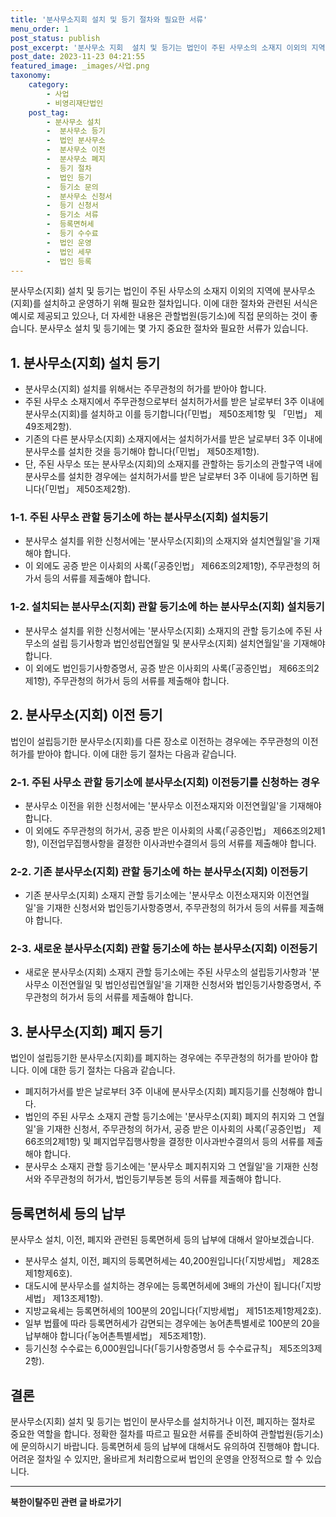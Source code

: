 ```yaml
---
title: '분사무소지회 설치 및 등기 절차와 필요한 서류'
menu_order: 1
post_status: publish
post_excerpt: '분사무소 지회  설치 및 등기는 법인이 주된 사무소의 소재지 이외의 지역에 분사무소 지회 를 설치하고 운영하기 위해 필요한 절차입니다. 이에 대한 절차와 관련된 서식은 예시로 제공되고 있으나, 더 자세한 내용은 관할법원 등기소 에 직접 문의하는 것이 좋습니다. 분사무소 설치 및 등기에는 몇 가지 중요한 절차와 필요한 서류가 있습니다.'
post_date: 2023-11-23 04:21:55
featured_image: _images/사업.png
taxonomy:
    category:
        - 사업
        - 비영리재단법인
    post_tag:
        - 분사무소 설치
        -  분사무소 등기
        -  법인 분사무소
        -  분사무소 이전
        -  분사무소 폐지
        -  등기 절차
        -  법인 등기
        -  등기소 문의
        -  분사무소 신청서
        -  등기 신청서
        -  등기소 서류
        -  등록면허세
        -  등기 수수료
        -  법인 운영
        -  법인 세무
        -  법인 등록
---
```



분사무소(지회) 설치 및 등기는 법인이 주된 사무소의 소재지 이외의 지역에 분사무소(지회)를 설치하고 운영하기 위해 필요한 절차입니다. 이에 대한 절차와 관련된 서식은 예시로 제공되고 있으나, 더 자세한 내용은 관할법원(등기소)에 직접 문의하는 것이 좋습니다. 분사무소 설치 및 등기에는 몇 가지 중요한 절차와 필요한 서류가 있습니다.

## 1. 분사무소(지회) 설치 등기

- 분사무소(지회) 설치를 위해서는 주무관청의 허가를 받아야 합니다.
- 주된 사무소 소재지에서 주무관청으로부터 설치허가서를 받은 날로부터 3주 이내에 분사무소(지회)를 설치하고 이를 등기합니다(「민법」 제50조제1항 및 「민법」 제49조제2항).
- 기존의 다른 분사무소(지회) 소재지에서는 설치허가서를 받은 날로부터 3주 이내에 분사무소를 설치한 것을 등기해야 합니다(「민법」 제50조제1항).
- 단, 주된 사무소 또는 분사무소(지회)의 소재지를 관할하는 등기소의 관할구역 내에 분사무소를 설치한 경우에는 설치허가서를 받은 날로부터 3주 이내에 등기하면 됩니다(「민법」 제50조제2항).
  
### 1-1. 주된 사무소 관할 등기소에 하는 분사무소(지회) 설치등기

- 분사무소 설치를 위한 신청서에는 '분사무소(지회)의 소재지와 설치연월일'을 기재해야 합니다.
- 이 외에도 공증 받은 이사회의 사록(「공증인법」 제66조의2제1항), 주무관청의 허가서 등의 서류를 제출해야 합니다.

### 1-2. 설치되는 분사무소(지회) 관할 등기소에 하는 분사무소(지회) 설치등기

- 분사무소 설치를 위한 신청서에는 '분사무소(지회) 소재지의 관할 등기소에 주된 사무소의 설립 등기사항과 법인성립연월일 및 분사무소(지회) 설치연월일'을 기재해야 합니다.
- 이 외에도 법인등기사항증명서, 공증 받은 이사회의 사록(「공증인법」 제66조의2제1항), 주무관청의 허가서 등의 서류를 제출해야 합니다.

## 2. 분사무소(지회) 이전 등기

법인이 설립등기한 분사무소(지회)를 다른 장소로 이전하는 경우에는 주무관청의 이전허가를 받아야 합니다. 이에 대한 등기 절차는 다음과 같습니다.

### 2-1. 주된 사무소 관할 등기소에 분사무소(지회) 이전등기를 신청하는 경우

- 분사무소 이전을 위한 신청서에는 '분사무소 이전소재지와 이전연월일'을 기재해야 합니다.
- 이 외에도 주무관청의 허가서, 공증 받은 이사회의 사록(「공증인법」 제66조의2제1항), 이전업무집행사항을 결정한 이사과반수결의서 등의 서류를 제출해야 합니다.

### 2-2. 기존 분사무소(지회) 관할 등기소에 하는 분사무소(지회) 이전등기

- 기존 분사무소(지회) 소재지 관할 등기소에는 '분사무소 이전소재지와 이전연월일'을 기재한 신청서와 법인등기사항증명서, 주무관청의 허가서 등의 서류를 제출해야 합니다.

### 2-3. 새로운 분사무소(지회) 관할 등기소에 하는 분사무소(지회) 이전등기

- 새로운 분사무소(지회) 소재지 관할 등기소에는 주된 사무소의 설립등기사항과 '분사무소 이전연월일 및 법인성립연월일'을 기재한 신청서와 법인등기사항증명서, 주무관청의 허가서 등의 서류를 제출해야 합니다.

## 3. 분사무소(지회) 폐지 등기

법인이 설립등기한 분사무소(지회)를 폐지하는 경우에는 주무관청의 허가를 받아야 합니다. 이에 대한 등기 절차는 다음과 같습니다.

- 폐지허가서를 받은 날로부터 3주 이내에 분사무소(지회) 폐지등기를 신청해야 합니다.
- 법인의 주된 사무소 소재지 관할 등기소에는 '분사무소(지회) 폐지의 취지와 그 연월일'을 기재한 신청서, 주무관청의 허가서, 공증 받은 이사회의 사록(「공증인법」 제66조의2제1항) 및 폐지업무집행사항을 결정한 이사과반수결의서 등의 서류를 제출해야 합니다.
- 분사무소 소재지 관할 등기소에는 '분사무소 폐지취지와 그 연월일'을 기재한 신청서와 주무관청의 허가서, 법인등기부등본 등의 서류를 제출해야 합니다.

## 등록면허세 등의 납부

분사무소 설치, 이전, 폐지와 관련된 등록면허세 등의 납부에 대해서 알아보겠습니다.

- 분사무소 설치, 이전, 폐지의 등록면허세는 40,200원입니다(「지방세법」 제28조제1항제6호).
- 대도시에 분사무소를 설치하는 경우에는 등록면허세에 3배의 가산이 됩니다(「지방세법」 제13조제1항).
- 지방교육세는 등록면허세의 100분의 20입니다(「지방세법」 제151조제1항제2호).
- 일부 법률에 따라 등록면허세가 감면되는 경우에는 농어촌특별세로 100분의 20을 납부해야 합니다(「농어촌특별세법」 제5조제1항).
- 등기신청 수수료는 6,000원입니다(「등기사항증명서 등 수수료규칙」 제5조의3제2항).

## 결론


분사무소(지회) 설치 및 등기는 법인이 분사무소를 설치하거나 이전, 폐지하는 절차로 중요한 역할을 합니다. 정확한 절차를 따르고 필요한 서류를 준비하여 관할법원(등기소)에 문의하시기 바랍니다. 등록면허세 등의 납부에 대해서도 유의하여 진행해야 합니다. 어려운 절차일 수 있지만, 올바르게 처리함으로써 법인의 운영을 안정적으로 할 수 있습니다.
<!-- wp:separator -->
<hr class="wp-block-separator has-alpha-channel-opacity"/>
<!-- /wp:separator -->

<!-- wp:group {"backgroundColor":"base","layout":{"type":"constrained"}} -->
<div class="wp-block-group has-base-background-color has-background"><!-- wp:paragraph {"align":"center","fontSize":"medium"} -->
<p class="has-text-align-center has-large-font-size"><strong>북한이탈주민 관련 글 바로가기</strong></p>
<!-- /wp:paragraph -->


<!-- wp:latest-posts
{"categories":[{"id":22630,"count":19,"description":"","link":"https://uknowlaw.com/category/%eb%b6%81%ed%95%9c%ec%9d%b4%ed%83%88%ec%a3%bc%eb%af%bc/","name":"북한이탈주민","slug":"북한이탈주민","taxonomy":"category","parent":0,"meta":[],"_links":{"self":[{"href":"https://uknowlaw.com/wp-json/wp/v2/categories/22630"}],"collection":[{"href":"https://uknowlaw.com/wp-json/wp/v2/categories"}],"about":[{"href":"https://uknowlaw.com/wp-json/wp/v2/taxonomies/category"}],"wp:post_type":[{"href":"https://uknowlaw.com/wp-json/wp/v2/posts?categories=22630"}],"curies":[{"name":"wp","href":"https://api.w.org/{rel}","templated":true}]}}],"postsToShow":100,"excerptLength":28,"postLayout":"grid","columns":2,"featuredImageAlign":"left","featuredImageSizeSlug":"large","fontSize":"small"} /--></div>
<!-- /wp:group -->
